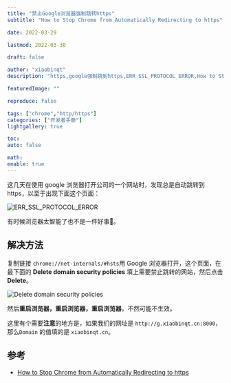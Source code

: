 ```yaml
---
title: "禁止Google浏览器强制跳转https"
subtitle: "How to Stop Chrome from Automatically Redirecting to https"

date: 2022-03-29

lastmod: 2022-03-30

draft: false

author: "xiaobinqt"
description: "https,google强制跳到https,ERR_SSL_PROTOCOL_ERROR,How to Stop Chrome from Automatically Redirecting to https"

featuredImage: ""

reproduce: false

tags: ["chrome","http/https"]
categories: ["开发者手册"]
lightgallery: true

toc:
auto: false

math:
enable: true
---
```


这几天在使用 google 浏览器打开公司的一个网站时，发现总是自动跳转到 https，以至于出现下面这个页面：

![ERR_SSL_PROTOCOL_ERROR](https://cdn.xiaobinqt.cn/xiaobinqt.io/20220330/3bc5e2df037f497fb589a7927540f8f5.png?imageView2/0/q/75|watermark/2/text/eGlhb2JpbnF0/font/dmlqYXlh/fontsize/1000/fill/IzVDNUI1Qg==/dissolve/52/gravity/SouthEast/dx/15/dy/15 'ERR_SSL_PROTOCOL_ERROR')

有时候浏览器太智能了也不是一件好事:rofl:。

## 解决方法

复制链接 `chrome://net-internals/#hsts`用 Google 浏览器打开，这个页面，在最下面的 **Delete domain security policies**
填上需要禁止跳转的网站，然后点击**Delete**。

![Delete domain security policies](https://cdn.xiaobinqt.cn/xiaobinqt.io/20220330/1dfabae20c7d4e3fb31303c1f99334fa.png?imageView2/0/q/75|watermark/2/text/eGlhb2JpbnF0/font/dmlqYXlh/fontsize/1000/fill/IzVDNUI1Qg==/dissolve/52/gravity/SouthEast/dx/15/dy/15 'Delete domain security policies')

然后**重启浏览器，重启浏览器，重启浏览器**，不然可能不生效。

这里有个需要**注意**的地方是，如果我们的网址是 `http://g.xiaobinqt.cn:8000`，那么`Domain` 的值填的是 `xiaobinqt.cn`。

## 参考

+ [How to Stop Chrome from Automatically Redirecting to https](https://howchoo.com/chrome/stop-chrome-from-automatically-redirecting-https)
